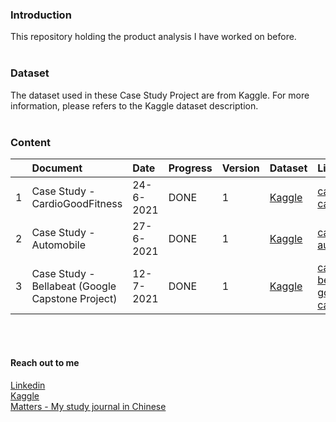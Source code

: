 
### Introduction
This repository holding the product analysis I have worked on before.
<br><br>

### Dataset
The dataset used in these Case Study Project are from Kaggle. For more information, please refers to the Kaggle dataset description.
<br><br>

### Content
|    | Document                         |  Date           | Progress     |Version |Dataset                                                      | Links              |
|:---| :---                             | :---            | :---         |:---    |:---                                                         |   :---             |
| 1  |Case Study - CardioGoodFitness    | 24-6-2021       | DONE         | 1      |[Kaggle](https://www.kaggle.com/saurav9786/cardiogoodfitness)| [case-study-cardiogoodfitness](https://github.com/coletangsy/Product-Analysis/blob/main/case-study-cardiogoodfitness.ipynb) |
| 2  |Case Study - Automobile           | 27-6-2021       | DONE         | 1      |[Kaggle](https://www.kaggle.com/toramky/automobile-dataset)  | [case-study-automobile](https://github.com/coletangsy/Product-Analysis/blob/main/case-study-automobile.ipynb)|
| 3  |Case Study - Bellabeat (Google Capstone Project) | 12-7-2021 | DONE  | 1    |[Kaggle](https://www.kaggle.com/arashnic/fitbit)             | [case-study-bellabeat-google-capstone-project](https://github.com/coletangsy/Product-Analysis/blob/main/case-study-bellabeat-google-capstone-project.ipynb) |

<br><br>

#### Reach out to me
[Linkedin](https://www.linkedin.com/in/nicoletangsy/)<br>   [Kaggle](https://www.kaggle.com/nicoletangsy)<br>    [Matters - My study journal in Chinese](https://matters.news/@coletangsy)
